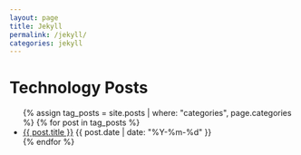 ```yaml
---
layout: page
title: Jekyll
permalink: /jekyll/
categories: jekyll
---
```

<h1>Technology Posts</h1>
<ul>
  {% assign tag_posts = site.posts | where: "categories", page.categories %}
  {% for post in tag_posts %}
    <li>
      <a href="{{ post.url | relative_url }}">{{ post.title }}</a>
      <span>{{ post.date | date: "%Y-%m-%d" }}</span>
    </li>
  {% endfor %}
</ul>